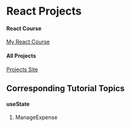 # React Projects

#### React Course

[My React Course](https://www.udemy.com/course/react-the-complete-guide-incl-redux/)

#### All Projects

[Projects Site](https://duc1102-expense-app.netlify.app/)
## Corresponding Tutorial Topics

#### useState

1. ManageExpense
